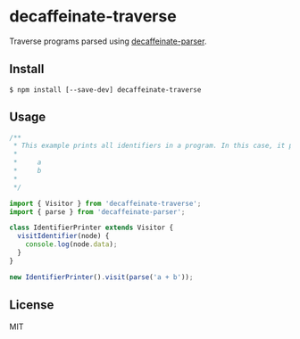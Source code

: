 # decaffeinate-traverse

Traverse programs parsed using [decaffeinate-parser][decaffeinate-parser].

## Install

```
$ npm install [--save-dev] decaffeinate-traverse
```

## Usage

```js
/**
 * This example prints all identifiers in a program. In this case, it prints:
 *
 *     a
 *     b
 *
 */

import { Visitor } from 'decaffeinate-traverse';
import { parse } from 'decaffeinate-parser';

class IdentifierPrinter extends Visitor {
  visitIdentifier(node) {
    console.log(node.data);
  }
}

new IdentifierPrinter().visit(parse('a + b'));
```

## License

MIT


[decaffeinate-parser]: https://github.com/eventualbuddha/decaffeinate-parser
